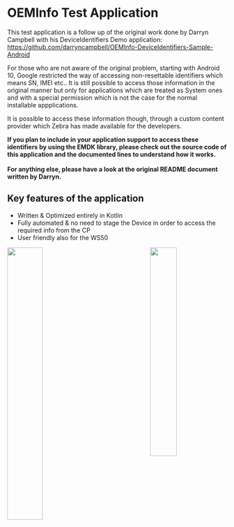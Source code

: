 # OEMInfo Test Application


This test application is a follow up of the original work done by Darryn Campbell with his DeviceIdentifiers Demo application: https://github.com/darryncampbell/OEMInfo-DeviceIdentifiers-Sample-Android

For those who are not aware of the original problem, starting with Android 10, Google restricted the way of accessing non-resettable identifiers which means SN, IMEI etc..
It is still possible to access those information in the original manner but only for applications which are treated as System ones and with a special permission which is not the case for the normal installable appplications.

It is possible to access these information though, through a custom content provider which Zebra has made available for the developers.

<b>If you plan to include in your application support to access these identifiers by using the EMDK library, please check out the source code of this application and the documented lines to understand how it works.</b>
<br></br>
<b>For anything else, please have a look at the original README document written by Darryn.</b>

## Key features of the application

- Written & Optimized entirely in Kotlin
- Fully automated & no need to stage the Device in order to access the required info from the CP
- User friendly also for the WS50

<img src="https://user-images.githubusercontent.com/6454841/187258485-e572b05a-30dd-4b6b-8567-5c7ff41056e2.png" align="left" width=40% height=40%>
<img src="https://user-images.githubusercontent.com/6454841/187258514-faa08f3c-66df-434b-8b1d-122bf59c7f65.png" align="right" width=35% height=35%>
